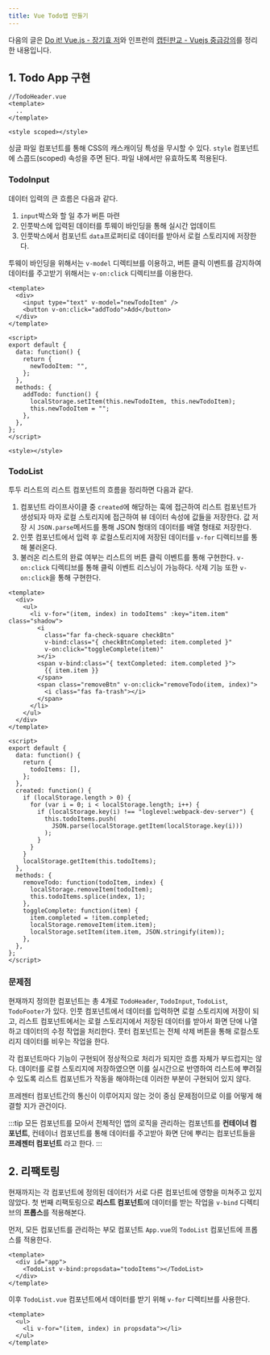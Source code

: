 ```yaml
---
title: Vue Todo앱 만들기
---
```


다음의 글은 [Do it! Vue.js - 장기효 저](http://www.yes24.com/Product/Goods/58206961)와 인프런의 [캡틴판교 - Vuejs 중급강의](https://www.inflearn.com/course/vue-pwa-vue-js-%EC%A4%91%EA%B8%89/dashboard)를 정리한 내용입니다.

## 1. Todo App 구현

```vue
//TodoHeader.vue
<template>
  ..
</template>

<style scoped></style>
```

싱글 파일 컴포넌트를 통해 CSS의 캐스캐이딩 특성을 무시할 수 있다. `style` 컴포넌트에 스콥드(scoped) 속성을 주면 된다. 파일 내에서만 유효하도록 적용된다.

### TodoInput

데이터 입력의 큰 흐름은 다음과 같다.

1. `input`박스와 할 일 추가 버튼 마련
2. 인풋박스에 입력된 데이터를 투웨이 바인딩을 통해 실시간 업데이트
3. 인풋박스에서 컴포넌트 `data`프로퍼티로 데이터를 받아서 로컬 스토리지에 저장한다.

투웨이 바인딩을 위해서는 `v-model` 디렉티브를 이용하고, 버튼 클릭 이벤트를 감지하여 데이터를 주고받기 위해서는 `v-on:click` 디렉티브를 이용한다.

```vue
<template>
  <div>
    <input type="text" v-model="newTodoItem" />
    <button v-on:click="addTodo">Add</button>
  </div>
</template>

<script>
export default {
  data: function() {
    return {
      newTodoItem: "",
    };
  },
  methods: {
    addTodo: function() {
      localStorage.setItem(this.newTodoItem, this.newTodoItem);
      this.newTodoItem = "";
    },
  },
};
</script>

<style></style>
```

### TodoList

투두 리스트의 리스트 컴포넌트의 흐름을 정리하면 다음과 같다.

1. 컴포넌트 라이프사이클 중 `created`에 해당하는 훅에 접근하여 리스트 컴포넌트가 생성되자 마자 로컬 스토리지에 접근하여 뷰 데이터 속성에 값들을 저장한다. 값 저장 시 `JSON.parse`메서드를 통해 JSON 형태의 데이터를 배열 형태로 저장한다.
2. 인풋 컴포넌트에서 입력 후 로컬스토리지에 저장된 데이터를 `v-for` 디렉티브를 통해 불러온다.
3. 불러온 리스트의 완료 여부는 리스트의 버튼 클릭 이벤트를 통해 구현한다. `v-on:click` 디렉티브를 통해 클릭 이벤트 리스닝이 가능하다. 삭제 기능 또한 `v-on:click`을 통해 구현한다.

```vue
<template>
  <div>
    <ul>
      <li v-for="(item, index) in todoItems" :key="item.item" class="shadow">
        <i
          class="far fa-check-square checkBtn"
          v-bind:class="{ checkBtnCompleted: item.completed }"
          v-on:click="toggleComplete(item)"
        ></i>
        <span v-bind:class="{ textCompleted: item.completed }">
          {{ item.item }}
        </span>
        <span class="removeBtn" v-on:click="removeTodo(item, index)">
          <i class="fas fa-trash"></i>
        </span>
      </li>
    </ul>
  </div>
</template>

<script>
export default {
  data: function() {
    return {
      todoItems: [],
    };
  },
  created: function() {
    if (localStorage.length > 0) {
      for (var i = 0; i < localStorage.length; i++) {
        if (localStorage.key(i) !== "loglevel:webpack-dev-server") {
          this.todoItems.push(
            JSON.parse(localStorage.getItem(localStorage.key(i)))
          );
        }
      }
    }
    localStorage.getItem(this.todoItems);
  },
  methods: {
    removeTodo: function(todoItem, index) {
      localStorage.removeItem(todoItem);
      this.todoItems.splice(index, 1);
    },
    toggleComplete: function(item) {
      item.completed = !item.completed;
      localStorage.removeItem(item.item);
      localStorage.setItem(item.item, JSON.stringify(item));
    },
  },
};
</script>
```

### 문제점

현재까지 정의한 컴포넌트는 총 4개로 `TodoHeader`, `TodoInput`, `TodoList`, `TodoFooter`가 있다. 인풋 컴포넌트에서 데이터를 입력하면 로컬 스토리지에 저장이 되고, 리스트 컴포넌트에서는 로컬 스토리지에서 저장된 데이터를 받아서 화면 단에 나열하고 데이터의 수정 작업을 처리한다. 풋터 컴포넌트는 전체 삭제 버튼을 통해 로컬스토리지 데이터를 비우는 작업을 한다.

각 컴포넌트마다 기능이 구현되어 정상적으로 처리가 되지만 흐름 자체가 부드럽지는 않다. 데이터를 로컬 스토리지에 저장하였으면 이를 실시간으로 반영하여 리스트에 뿌려질 수 있도록 리스트 컴포넌트가 작동을 해야하는데 이러한 부분이 구현되어 있지 않다.

프레젠터 컴포넌트간의 통신이 이루어지지 않는 것이 중심 문제점이므로 이를 어떻게 해결할 지가 관건이다.

:::tip
모든 컴포넌트를 모아서 전체적인 앱의 로직을 관리하는 컴포넌트를 **컨테이너 컴포넌트**, 컨테이너 컴포넌트를 통해 데이터를 주고받아 화면 단에 뿌리는 컴포넌트들을 **프레젠터 컴포넌트** 라고 한다.
:::

## 2. 리팩토링

현재까지는 각 컴포넌트에 정의된 데이터가 서로 다른 컴포넌트에 영향을 미쳐주고 있지 않았다. 첫 번째 리팩토링으로 **리스트 컴포넌트**에 데이터를 받는 작업을 `v-bind` 디렉티브의 **프롭스**를 적용해본다.

먼저, 모든 컴포넌트를 관리하는 부모 컴포넌트 `App.vue`의 `TodoList` 컴포넌트에 프롭스를 적용한다.

```vue
<template>
  <div id="app">
    <TodoList v-bind:propsdata="todoItems"></TodoList>
  </div>
</template>
```

이후 `TodoList.vue` 컴포넌트에서 데이터를 받기 위해 `v-for` 디렉티브를 사용한다.

```vue
<template>
  <ul>
    <li v-for="(item, index) in propsdata"></li>
  </ul>
</template>
```
